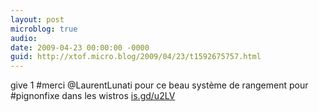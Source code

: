 ```yaml
---
layout: post
microblog: true
audio: 
date: 2009-04-23 00:00:00 -0000
guid: http://xtof.micro.blog/2009/04/23/t1592675757.html
---
```

give 1 #merci @LaurentLunati pour ce beau système de rangement pour #pignonfixe dans les wistros [is.gd/u2LV](http://is.gd/u2LV)
